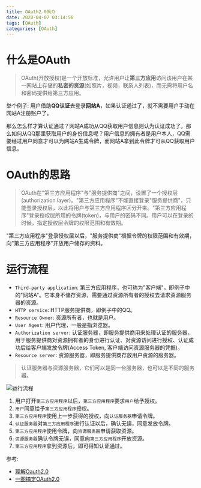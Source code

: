 ```yaml
---
title: OAuth2.0简介
date: 2020-04-07 03:14:56
tags: [OAuth]
categories: [OAuth]
---
```


# 什么是OAuth
> OAuth(开放授权)是一个开放标准，允许用户让**第三方应用**访问该用户在某一网站上存储的**私密的资源**(如照片，视频，联系人列表)，而无需将用户名和密码提供给第三方应用。

举个例子: 用户借助**QQ认证**去登录**网站A**，如果认证通过了，就不需要用户手动在网站A注册账户了。

那么怎么样才算认证通过？网站A成功从QQ获取用户信息则认为认证成功了。那么如何从QQ那里获取用户的身份信息呢？用户信息的拥有者是用户本人，QQ需要经过用户同意才可以为网站A生成令牌，而网站A拿到此令牌才可从QQ获取用户信息。

# OAuth的思路
> OAuth在"第三方应用程序"与"服务提供商"之间，设置了一个授权层(authorization layer)。"第三方应用程序"不能直接登录"服务提供商"，只能登录授权层，以此将用户与第三方应用程序区分开来。"第三方应用程序"登录授权层所用的令牌(token)，与用户的密码不同。用户可以在登录的时候，指定授权层令牌的权限范围和有效期。

"第三方应用程序"登录授权层以后，"服务提供商"根据令牌的权限范围和有效期，向"第三方应用程序"开放用户储存的资料。

# 运行流程
- `Third-party application`: 第三方应用程序，也可称为"客户端"，即例子中的"网站A"。它本身不储存资源，需要通过资源所有者的授权去请求资源服务器的资源。
- `HTTP service`: HTTP服务提供商，即例子中的QQ。
- `Resource Owner`: 资源所有者，也就是用户。
- `User Agent`: 用户代理，一般是指浏览器。
- `Authorization server`: 认证服务器，即服务提供商用来处理认证的服务器，用于服务提供商对资源拥有者的身份进行认证、对资源访问进行授权、认证成功后给客户端发放令牌(Access Token, 客户端访问资源服务器的凭据)。
- `Resource server`: 资源服务器，即服务提供商存放用户资源的服务器。

> 认证服务器与资源服务器，它们可以是同一台服务器，也可以是不同的服务器。

![运行流程](https://hbimg.huabanimg.com/da0e66ef1c6536b0602a374fff92f85fa8106e562a54-ROlZR6)

1. 用户打开`第三方应用程序`以后，`第三方应用程序`要求`用户`给予授权。
2. `用户`同意给予`第三方应用程序`授权。
3. `第三方应用程序`使用上一步获得的授权，向`认证服务器`申请令牌。
4. `认证服务器`对`第三方应用程序`进行认证以后，确认无误，同意发放令牌。
5. `第三方应用程序`使用令牌，向`资源服务器`申请获取资源。
6. `资源服务器`确认令牌无误，同意向`第三方应用程序`开放资源。
7. `第三方应用程序`拿到资源后，即可得知认证通过。

<!-- more -->

参考:
- [理解Oauth2.0](https://www.ruanyifeng.com/blog/2014/05/oauth_2_0.html)
- [一图搞定OAuth2.0](https://www.cnblogs.com/flashsun/p/7424071.html)